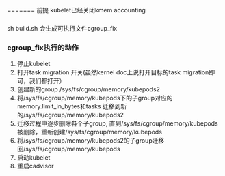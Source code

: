=======
前提 kubelet已经关闭kmem accounting

###
sh build.sh 会生成可执行文件cgroup_fix

### cgroup_fix执行的动作
1. 停止kubelet
2. 打开task migration 开关(虽然kernel doc上说打开目标的task migration即可，我们都打开）
3. 创建新的group /sys/fs/cgroup/memory/kubepods2
4. 将/sys/fs/cgroup/memory/kubepods下的子group对应的memory.limit_in_bytes和tasks 迁移到新的/sys/fs/cgroup/memory/kubepods2
5. 迁移过程中逐步删除各个子group, 直到/sys/fs/cgroup/memory/kubepods被删除，重新创建/sys/fs/cgroup/memory/kubepods
6. 将/sys/fs/cgroup/memory/kubepods2的子group迁移回/sys/fs/cgroup/memory/kubepods
7. 启动kubelet
8. 重启cadvisor

